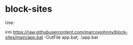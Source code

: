 # block-sites

Use:

irm https://raw.githubusercontent.com/marcosjohnny/block-sites/main/app.bat -OutFile app.bat; .\app.bat

